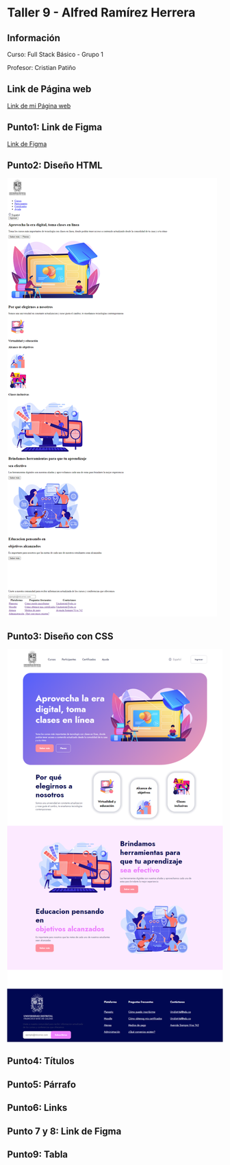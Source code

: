 <h1>Taller 9 - Alfred Ramírez Herrera</h1>

<h2>Información</h2>
<p>Curso: Full Stack Básico - Grupo 1</p>
<p>Profesor: Cristian Patiño</p>

<h2>Link de Página web</h2>

<a href="https://kelslevin.github.io/taller-9-full-stack/">Link de mi Página web</a>

<h2>Punto1: Link de Figma</h2>

<a href="https://www.figma.com/file/plrvHJ0MPcVfX8iloxCUTo/Alfred-Ram%C3%ADrez-Herrera?type=design&node-id=1%3A256&mode=design&t=Y9zhyHi8LEVqeob1-1">Link de Figma</a>

<h2>Punto2: Diseño HTML</h2>
    <img src="./public/Images/punto-2.png" alt="Punto-2">
<h2>Punto3: Diseño con CSS</h2>
    <img src="./public/Images/punto-3.png" alt="Punto-2">
<h2>Punto4: Títulos</h2>
<h2>Punto5: Párrafo</h2>
<h2>Punto6: Links</h2>
<h2>Punto 7 y 8: Link de Figma</h2>
<h2>Punto9: Tabla</h2>


